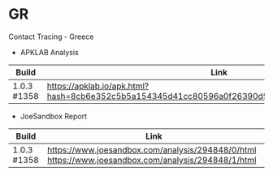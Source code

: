# GR
Contact Tracing - Greece

- APKLAB Analysis

Build | Link
------|-----
1.0.3 #1358 | https://apklab.io/apk.html?hash=8cb6e352c5b5a154345d41cc80596a0f26390d55b1c38dafb4e671bd2f84bc15

- JoeSandbox Report

Build | Link
------|-----
1.0.3 #1358 | https://www.joesandbox.com/analysis/294848/0/html https://www.joesandbox.com/analysis/294848/1/html
